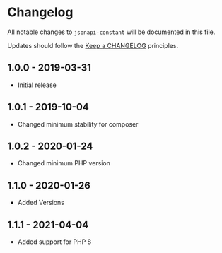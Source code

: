 # Changelog

All notable changes to `jsonapi-constant` will be documented in this file.

Updates should follow the [Keep a CHANGELOG](http://keepachangelog.com/) principles.

## 1.0.0 - 2019-03-31

- Initial release

## 1.0.1 - 2019-10-04

- Changed minimum stability for composer

## 1.0.2 - 2020-01-24

- Changed minimum PHP version

## 1.1.0 - 2020-01-26

- Added Versions

## 1.1.1 - 2021-04-04

- Added support for PHP 8
